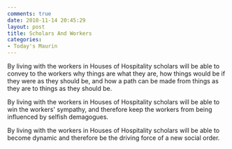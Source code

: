 ```yaml
---
comments: true
date: 2010-11-14 20:45:29
layout: post
title: Scholars And Workers
categories:
- Today's Maurin
---
```


By living with the workers
in Houses of Hospitality
scholars will be able
to convey to the workers
why things are
what they are,
how things would be
if they were as they should be,
and how a path can be made
from things as they are
to things as they should be.

By living with the workers
in Houses of Hospitality
scholars will be able
to win the workers' sympathy,
and therefore
keep the workers
from being influenced
by selfish demagogues.

By living with the workers
in Houses of Hospitality
scholars will be able
to become dynamic
and therefore
be the driving force
of a new social order.
